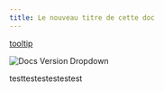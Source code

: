 ```yaml
---
title: Le nouveau titre de cette doc
---
```


[tooltip](https://support.discord.com/hc/article_attachments/360033999071/2.png)

![Docs Version Dropdown](/img/tutorial/docsVersionDropdown.png)

testtestestestestest

